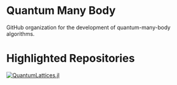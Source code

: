 # Quantum Many Body

GitHub organization for the development of quantum-many-body algorithms.

# Highlighted Repositories

<a href="[QuantumLattices.jl](https://github.com/Quantum-Many-Body/QuantumLattices.jl)">
 <picture>
    <source media="(prefers-color-scheme: dark)" srcset="https://github-readme-stats.vercel.app/api/pin/?username=Quantum-Many-Body&repo=QuantumLattices.jl&show_owner=true&theme=dark">
    <img align="center" alt="QuantumLattices.jl" src="https://github-readme-stats.vercel.app/api/pin/?username=Quantum-Many-Body&repo=QuantumLattices.jl&show_owner=true">
  </picture>
</a>



